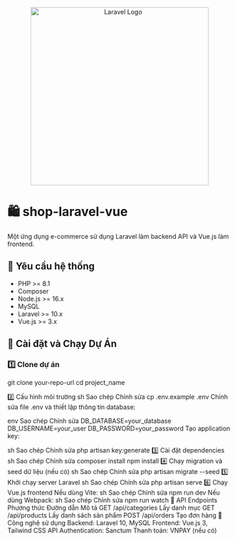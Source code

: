 <p align="center"><a href="https://laravel.com" target="_blank"><img src="https://raw.githubusercontent.com/laravel/art/master/logo-lockup/5%20SVG/2%20CMYK/1%20Full%20Color/laravel-logolockup-cmyk-red.svg" width="400" alt="Laravel Logo"></a></p>

# 🛍️ shop-laravel-vue

Một ứng dụng e-commerce sử dụng Laravel làm backend API và Vue.js làm frontend.

## 📌 Yêu cầu hệ thống

- PHP >= 8.1
- Composer
- Node.js >= 16.x
- MySQL 
- Laravel >= 10.x
- Vue.js >= 3.x


## 🚀 Cài đặt và Chạy Dự Án

### 1️⃣ Clone dự án

git clone your-repo-url
cd project_name


2️⃣ Cấu hình môi trường
sh
Sao chép
Chỉnh sửa
cp .env.example .env
Chỉnh sửa file .env và thiết lập thông tin database:

env
Sao chép
Chỉnh sửa
DB_DATABASE=your_database
DB_USERNAME=your_user
DB_PASSWORD=your_password
Tạo application key:

sh
Sao chép
Chỉnh sửa
php artisan key:generate
3️⃣ Cài đặt dependencies
sh
Sao chép
Chỉnh sửa
composer install
npm install
4️⃣ Chạy migration và seed dữ liệu (nếu có)
sh
Sao chép
Chỉnh sửa
php artisan migrate --seed
5️⃣ Khởi chạy server Laravel
sh
Sao chép
Chỉnh sửa
php artisan serve
6️⃣ Chạy Vue.js frontend
Nếu dùng Vite:
sh
Sao chép
Chỉnh sửa
npm run dev
Nếu dùng Webpack:
sh
Sao chép
Chỉnh sửa
npm run watch
🔗 API Endpoints
Phương thức	Đường dẫn	Mô tả
GET	/api/categories	Lấy danh mục
GET	/api/products	Lấy danh sách sản phẩm
POST	/api/orders	Tạo đơn hàng
🎨 Công nghệ sử dụng
Backend: Laravel 10, MySQL
Frontend: Vue.js 3, Tailwind CSS
API Authentication: Sanctum
Thanh toán: VNPAY (nếu có)
